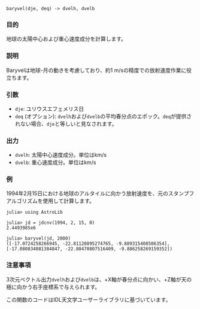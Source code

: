 ```
baryvel(dje, deq) -> dvelh, dvelb
```

### 目的

地球の太陽中心および重心速度成分を計算します。

### 説明

Baryvelは地球-月の動きを考慮しており、約1 m/sの精度での放射速度作業に役立ちます。

### 引数

  * `dje`: ユリウスエフェメリス日
  * `deq` (オプション): `dvelh`および`dvelb`の平均春分点のエポック。`deq`が提供されない場合、`dje`と等しいと見なされます。

### 出力

  * `dvelh`: 太陽中心速度成分。単位はkm/s
  * `dvelb`: 重心速度成分。単位はkm/s

### 例

1994年2月15日における地球のアルタイルに向かう放射速度を、元のスタンプフアルゴリズムを使用して計算します。

```jldoctest
julia> using AstroLib

julia> jd = jdcnv(1994, 2, 15, 0)
2.4493985e6

julia> baryvel(jd, 2000)
([-17.0724258266945, -22.81120895274765, -9.889315408506354], [-17.080834081384847, -22.80470807516409, -9.886258269159352])
```

### 注意事項

3次元ベクトル出力`dvelh`および`dvelb`は、+X軸が春分点に向かい、+Z軸が天の極に向かう右手座標系で与えられます。

この関数のコードはIDL天文学ユーザーライブラリに基づいています。
